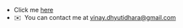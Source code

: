 
* Click me [here](http://vdhyutidhara.vercel.app)
* ✉️  You can contact me at [vinay.dhyutidhara@gmail.com](mailto:vinay.dhyutidhara@gmail.com)
